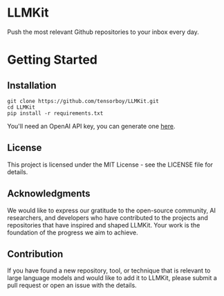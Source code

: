 # LLMKit
Push the most relevant Github repositories to your inbox every day.

# Getting Started

## Installation
```shell
git clone https://github.com/tensorboy/LLMKit.git
cd LLMKit
pip install -r requirements.txt
```
You'll need an OpenAI API key, you can generate one [here](https://beta.openai.com/account/api-keys).

## License
This project is licensed under the MIT License - see the LICENSE file for details.

## Acknowledgments
We would like to express our gratitude to the open-source community, AI researchers, and developers who have contributed to the projects and repositories that have inspired and shaped LLMKit. Your work is the foundation of the progress we aim to achieve.

## Contribution
If you have found a new repository, tool, or technique that is relevant to large language models and would like to add it to LLMKit, please submit a pull request or open an issue with the details.
